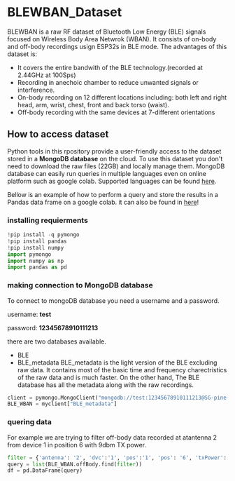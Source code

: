 # BLEWBAN_Dataset
BLEWBAN is a raw RF dataset of Bluetooth Low Energy (BLE) signals focused on Wireless Body Area Netwrok (WBAN). It consists of on-body and off-body recordings usign ESP32s in BLE mode.
The advantages of this dataset is:
- It covers the entire bandwith of the BLE technology.(recorded at 2.44GHz at 100Sps)
- Recording in anechoic chamber to reduce unwanted signals or interference.
- On-body recording on 12 different locations including: both left and right head, arm, wrist, chest, front and back torso (waist).  
- Off-body recording with the same devices at 7-different orientations
  
## How to access dataset
Python tools in this rpository provide a user-friendly access to the dataset stored in a **MongoDB database** on the cloud.
To use this dataset you don't need to download the raw files (22GB) and locally manage them. MongoDB database can easily run queries in multiple languages even on online platform such as google colab. Supported languages can be found [here](https://www.mongodb.com/languages).

Bellow is an example of how to perform a query and store the results in a Pandas data frame on a google colab. it can also be found in [here](https://colab.research.google.com/drive/1MDBT2rkZK7mvF0-5CpkBp85WYFNymxvO?usp=sharing)!

### installing requierments
```python
!pip install -q pymongo
!pip install pandas
!pip install numpy
import pymongo
import numpy as np
import pandas as pd
```
### making connection to MongoDB database
To connect to mongoDB database you need a username and a password. 

username: **test**

password: **12345678910111213**

there are two databases available.
- BLE
- BLE_metadata
BLE_metadata is the light version of the BLE excluding raw data. It contains most of the basic time and frequency charectristics of the raw data and is much faster. On the other hand, The BLE database has all the metadata along with the raw recordings.
```python
client = pymongo.MongoClient("mongodb://test:12345678910111213@SG-pine-beat-9444-57323.servers.mongodirector.com:27017/BLE_metadata")
BLE_WBAN = myclient["BLE_metadata"]
```


### quering data 
For example we are trying to filter off-body data recorded at atantenna 2 from device 1 in position 6 with 9dbm TX power.    
```python
filter = {'antenna': '2', 'dvc':'1', 'pos':'1', 'pos': '6', 'txPower': '9dbm'}
query = list(BLE_WBAN.offBody.find(filter))
df = pd.DataFrame(query)
```

